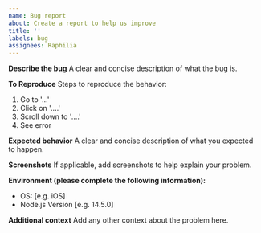 ```yaml
---
name: Bug report
about: Create a report to help us improve
title: ''
labels: bug
assignees: Raphilia
---
```


**Describe the bug**
A clear and concise description of what the bug is.

**To Reproduce**
Steps to reproduce the behavior:

1. Go to '...'
2. Click on '....'
3. Scroll down to '....'
4. See error

**Expected behavior**
A clear and concise description of what you expected to happen.

**Screenshots**
If applicable, add screenshots to help explain your problem.

**Environment (please complete the following information):**

- OS: [e.g. iOS]
- Node.js Version [e.g. 14.5.0]

**Additional context**
Add any other context about the problem here.

